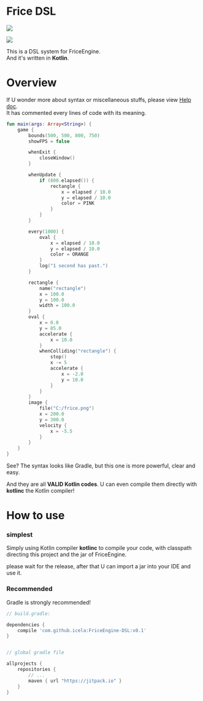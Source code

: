 # Frice DSL

![](https://avatars1.githubusercontent.com/u/21008243)

[![](https://jitpack.io/v/icela/FriceEngine-DSL.svg)](https://jitpack.io/#icela/FriceEngine-DSL)

This is a DSL system for FriceEngine.<br/>
And it's written in **Kotlin**.

# Overview

If U wonder more about syntax or miscellaneous stuffs, please view [Help doc](./HELP.md).<br/>
It has commented every lines of code with its meaning.

```kotlin
fun main(args: Array<String>) {
	game {
		bounds(500, 500, 800, 750)
		showFPS = false

		whenExit {
			closeWindow()
		}

		whenUpdate {
			if (800.elapsed()) {
				rectangle {
					x = elapsed / 10.0
					y = elapsed / 10.0
					color = PINK
				}
			}
		}

		every(1000) {
			oval {
				x = elapsed / 10.0
				y = elapsed / 10.0
				color = ORANGE
			}
			log("1 second has past.")
		}

		rectangle {
			name("rectangle")
			x = 100.0
			y = 100.0
			width = 100.0
		}
		oval {
			x = 0.0
			y = 85.0
			accelerate {
				x = 10.0
			}
			whenColliding("rectangle") {
				stop()
				x -= 5
				accelerate {
					x = -2.0
					y = 10.0
				}
			}
		}
		image {
			file("C:/frice.png")
			x = 200.0
			y = 300.0
			velocity {
				x = -5.5
			}
		}
	}
}
```

See? The syntax looks like Gradle, but this one is more powerful, clear and easy.

And they are all **VALID Kotlin codes**. U can even compile them directly with **kotlinc** the Kotlin compiler!

# How to use

### simplest

Simply using Kotlin compiler **kotlinc** to compile your code, with classpath directing this project and the jar of FriceEngine.

please wait for the release, after that U can import a jar into your IDE and use it.


### Recommended

Gradle is strongly recommended!

```groovy
// build.gradle:

dependencies {
    compile 'com.github.icela:FriceEngine-DSL:v0.1'
}


// global gradle file

allprojects {
    repositories {
        // ...
        maven { url "https://jitpack.io" }
    }
}

```
